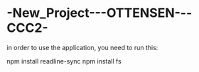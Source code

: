 # -New_Project---OTTENSEN---CCC2-

in order to use the application, you need to run this:

npm install readline-sync
npm install fs






